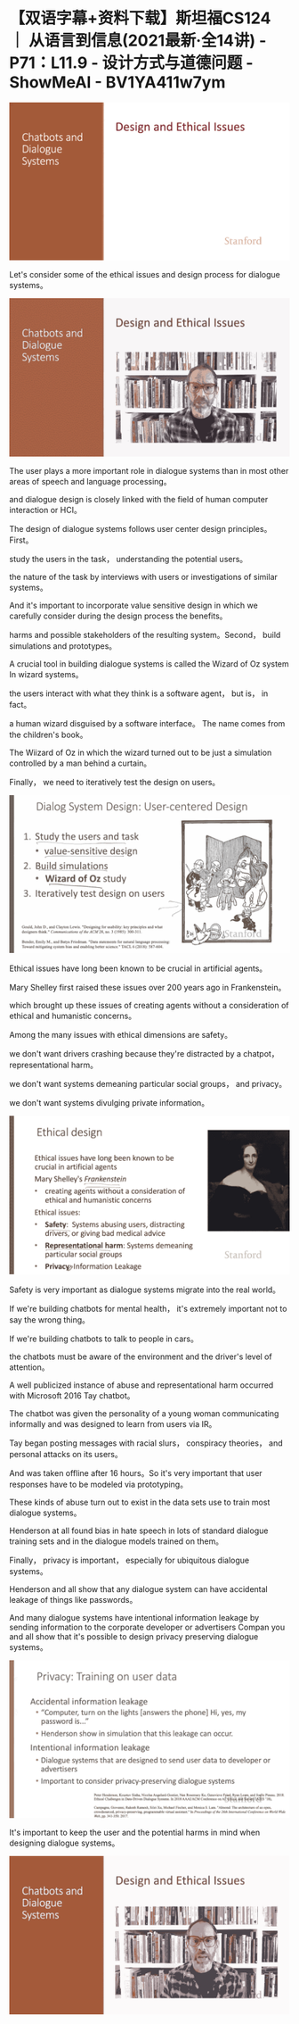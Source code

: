 # 【双语字幕+资料下载】斯坦福CS124 ｜ 从语言到信息(2021最新·全14讲) - P71：L11.9 - 设计方式与道德问题 - ShowMeAI - BV1YA411w7ym

![](img/50a16e2413a35c3baab2eeafc579ab7b_0.png)

Let's consider some of the ethical issues and design process for dialogue systems。



![](img/50a16e2413a35c3baab2eeafc579ab7b_2.png)

The user plays a more important role in dialogue systems than in most other areas of speech and language processing。

 and dialogue design is closely linked with the field of human computer interaction or HCI。

The design of dialogue systems follows user center design principles。 First。

 study the users in the task， understanding the potential users。

 the nature of the task by interviews with users or investigations of similar systems。

And it's important to incorporate value sensitive design in which we carefully consider during the design process the benefits。

 harms and possible stakeholders of the resulting system。Second， build simulations and prototypes。

 A crucial tool in building dialogue systems is called the Wizard of Oz system In wizard systems。

 the users interact with what they think is a software agent， but is， in fact。

 a human wizard disguised by a software interface。 The name comes from the children's book。

 The Wiizard of Oz in which the wizard turned out to be just a simulation controlled by a man behind a curtain。

Finally， we need to iteratively test the design on users。



![](img/50a16e2413a35c3baab2eeafc579ab7b_4.png)

Ethical issues have long been known to be crucial in artificial agents。

 Mary Shelley first raised these issues over 200 years ago in Frankenstein。

 which brought up these issues of creating agents without a consideration of ethical and humanistic concerns。

Among the many issues with ethical dimensions are safety。

 we don't want drivers crashing because they're distracted by a chatpot， representational harm。

 we don't want systems demeaning particular social groups， and privacy。

 we don't want systems divulging private information。



![](img/50a16e2413a35c3baab2eeafc579ab7b_6.png)

Safety is very important as dialogue systems migrate into the real world。

 If we're building chatbots for mental health， it's extremely important not to say the wrong thing。

 If we're building chatbots to talk to people in cars。

 the chatbots must be aware of the environment and the driver's level of attention。

A well publicized instance of abuse and representational harm occurred with Microsoft 2016 Tay chatbot。

 The chatbot was given the personality of a young woman communicating informally and was designed to learn from users via IR。

Tay began posting messages with racial slurs， conspiracy theories， and personal attacks on its users。

And was taken offline after 16 hours。So it's very important that user responses have to be modeled via prototyping。

These kinds of abuse turn out to exist in the data sets use to train most dialogue systems。

Henderson at all found bias in hate speech in lots of standard dialogue training sets and in the dialogue models trained on them。

Finally， privacy is important， especially for ubiquitous dialogue systems。

Henderson and all show that any dialogue system can have accidental leakage of things like passwords。

And many dialogue systems have intentional information leakage by sending information to the corporate developer or advertisers Compan you and all show that it's possible to design privacy preserving dialogue systems。



![](img/50a16e2413a35c3baab2eeafc579ab7b_8.png)

It's important to keep the user and the potential harms in mind when designing dialogue systems。



![](img/50a16e2413a35c3baab2eeafc579ab7b_10.png)